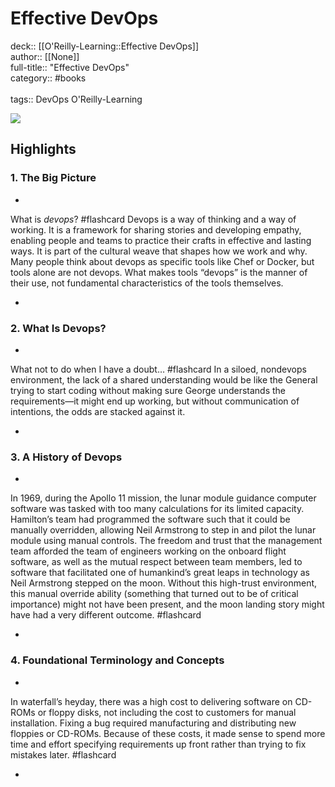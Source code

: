 # Effective DevOps

deck:: [[O'Reilly-Learning::Effective DevOps]]\
author:: [[None]]\
full-title:: "Effective DevOps"\
category:: #books\
\
tags:: DevOps O'Reilly-Learning  

![](https://learning.oreilly.com/library/view/effective-devops/9781491926291/ibis_generated_cover_thumbnail.jpg)

## Highlights
### 1. The Big Picture
- 
 What is *devops*? #flashcard 
    Devops is a way of thinking and a way of working. It is a framework for sharing stories and developing empathy, enabling people and teams to practice their crafts in effective and lasting ways. It is part of the cultural weave that shapes how we work and why. Many people think about devops as specific tools like Chef or Docker, but tools alone are not devops. What makes tools “devops” is the manner of their use, not fundamental characteristics of the tools themselves.

    
-
### 2. What Is Devops?
- 
 What not to do when I have a doubt… #flashcard 
    In a siloed, nondevops environment, the lack of a shared understanding would be like the General trying to start coding without making sure George understands the requirements—it might end up working, but without communication of intentions, the odds are stacked against it.

    
-
### 3. A History of Devops
- 

In 1969, during the Apollo 11 mission, the lunar module guidance computer software was tasked with too many calculations for its limited capacity. Hamilton’s team had programmed the software such that it could be manually overridden, allowing Neil Armstrong to step in and pilot the lunar module using manual controls.
     The freedom and trust that the management team afforded the team of engineers working on the onboard flight software, as well as the mutual respect between team members, led to software that facilitated one of humankind’s great leaps in technology as Neil Armstrong stepped on the moon. Without this high-trust environment, this manual override ability (something that turned out to be of critical importance) might not have been present, and the moon landing story might have had a very different outcome. #flashcard 


    
-
### 4. Foundational Terminology and Concepts
- 

In waterfall’s heyday, there was a high cost to delivering software on CD-ROMs or floppy disks, not including the cost to customers for manual installation. Fixing a bug required manufacturing and distributing new floppies or CD-ROMs. Because of these costs, it made sense to spend more time and effort specifying requirements up front rather than trying to fix mistakes later. #flashcard 


    
-
